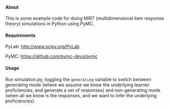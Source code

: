 #### About

This is some example code for doing MIRT (multidimensional item response theory) simulations in Python using PyMC.

#### Requirements
PyLab: http://www.scipy.org/PyLab

PyMC: https://github.com/pymc-devs/pymc

#### Usage

Run simulation.py, toggling the ```generating``` variable to switch between generating mode (where we assume we know the underlying learner proficiencies, and generate a set of responses) and non-generating mode (when all we know is the responses, and we want to infer the underlying proficiencies).
